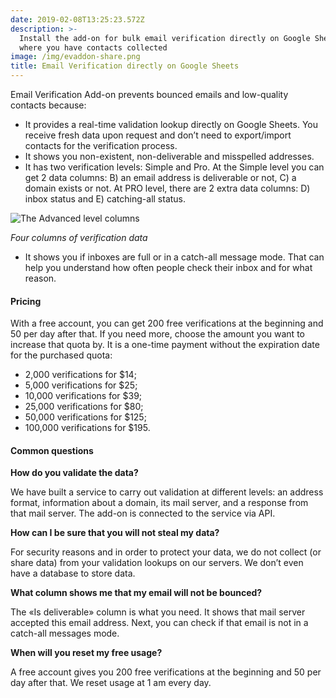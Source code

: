 ```yaml
---
date: 2019-02-08T13:25:23.572Z
description: >-
  Install the add-on for bulk email verification directly on Google Sheets,
  where you have contacts collected
image: /img/evaddon-share.png
title: Email Verification directly on Google Sheets
---
```

Email Verification Add-on prevents bounced emails and low-quality contacts because:

* It provides a real-time validation lookup directly on Google Sheets. You receive fresh data upon request and don’t need to export/import contacts for the verification process.
* It shows you non-existent, non-deliverable and misspelled addresses.
* It has two verification levels: Simple and Pro. At the Simple level you can get 2 data columns: B) an email address is deliverable or not, C) a domain exists or not. At PRO level, there are 2 extra data columns: D) inbox status and E) catching-all status.

![The Advanced level columns](/img/4columns.png "The Advanced level columns")

_Four columns of verification data_

* It shows you if inboxes are full or in a catch-all message mode. That can help you understand how often people check their inbox and for what reason.

#### Pricing

With a free account, you can get 200 free verifications at the beginning and 50 per day after that. If you need more, choose the amount you want to increase that quota by. It is a one-time payment without the expiration date for the purchased quota:

* 2,000 verifications for $14;
* 5,000 verifications for $25;
* 10,000 verifications for $39;
* 25,000 verifications for $80;
* 50,000 verifications for $125;
* 100,000 verifications for $195.

#### Common questions

**How do you validate the data?**

We have built a service to carry out validation at different levels: an address format, information about a domain, its mail server, and a response from that mail server. The add-on is connected to the service via API.

**How can I be sure that you will not steal my data?**

For security reasons and in order to protect your data, we do not collect (or share data) from your validation lookups on our servers. We don’t even have a database to store data.

**What column shows me that my email will not be bounced?**

The «Is deliverable» column is what you need. It shows that mail server accepted this email address. Next, you can check if that email is not in a catch-all messages mode.

**When will you reset my free usage?**

A free account gives you 200 free verifications at the beginning and 50 per day after that. We reset usage at 1 am every day.

